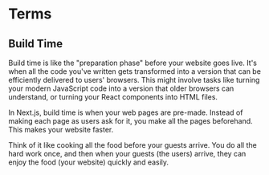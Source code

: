 # Terms

## Build Time

Build time is like the "preparation phase" before your website goes live. It's when all the code you've written gets transformed into a version that can be efficiently delivered to users' browsers. This might involve tasks like turning your modern JavaScript code into a version that older browsers can understand, or turning your React components into HTML files.

In Next.js, build time is when your web pages are pre-made. Instead of making each page as users ask for it, you make all the pages beforehand. This makes your website faster.

Think of it like cooking all the food before your guests arrive. You do all the hard work once, and then when your guests (the users) arrive, they can enjoy the food (your website) quickly and easily.
